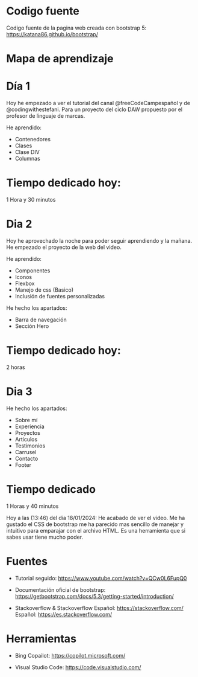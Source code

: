 # Codigo fuente
Codigo fuente de la pagina web creada con bootstrap 5: https://katana86.github.io/bootstrap/

# Mapa de aprendizaje

# Día 1

Hoy he empezado a ver el tutorial del canal @freeCodeCampespañol y de @codingwithestefani. Para un proyecto del ciclo DAW propuesto por el profesor de linguaje de marcas.

He aprendido:
- Contenedores
- Clases
- Clase DIV
- Columnas

# Tiempo dedicado hoy:

1 Hora y 30 minutos

# Dia 2

Hoy he aprovechado la noche para poder seguir aprendiendo y la mañana. 
He empezado el proyecto de la web del video.

He aprendido:
- Componentes
- Iconos
- Flexbox
- Manejo de css (Basico)
- Inclusión de fuentes personalizadas

He hecho los apartados:
  - Barra de navegación
  - Sección Hero

# Tiempo dedicado hoy:

2 horas

# Dia 3

He hecho los apartados:

- Sobre mí
- Experiencia
- Proyectos
- Articulos
- Testimonios
- Carrusel
- Contacto
- Footer

# Tiempo dedicado

1 Horas y 40 minutos

Hoy a las (13:46) del dia 18/01/2024:
He acabado de ver el video. Me ha gustado el CSS de bootstrap me ha parecido mas sencillo de manejar y intuitivo para emparajar con el archivo HTML. Es una herramienta que si sabes usar tiene mucho poder.

# Fuentes
  - Tutorial seguido:
  https://www.youtube.com/watch?v=QCw0L6FupQ0

- Documentación oficial de bootstrap:
https://getbootstrap.com/docs/5.3/getting-started/introduction/

- Stackoverflow & Stackoverflow Español:
  https://stackoverflow.com/
  Español:
  https://es.stackoverflow.com/

# Herramientas

- Bing Copailot:
  https://copilot.microsoft.com/

- Visual Studio Code:
  https://code.visualstudio.com/
